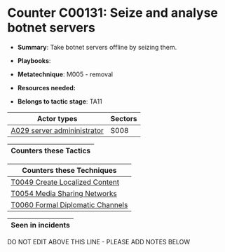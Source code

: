 # Counter C00131: Seize and analyse botnet servers

* **Summary**: Take botnet servers offline by seizing them. 

* **Playbooks**: 

* **Metatechnique**: M005 - removal

* **Resources needed:** 

* **Belongs to tactic stage**: TA11


| Actor types | Sectors |
| ----------- | ------- |
| [A029 server admininistrator ](../generated_pages/actortypes/A029.md) | S008 |



| Counters these Tactics |
| ---------------------- |



| Counters these Techniques |
| ------------------------- |
| [T0049 Create Localized Content](../generated_pages/techniques/T0049.md) |
| [T0054 Media Sharing Networks](../generated_pages/techniques/T0054.md) |
| [T0060 Formal Diplomatic Channels](../generated_pages/techniques/T0060.md) |



| Seen in incidents |
| ----------------- |


DO NOT EDIT ABOVE THIS LINE - PLEASE ADD NOTES BELOW